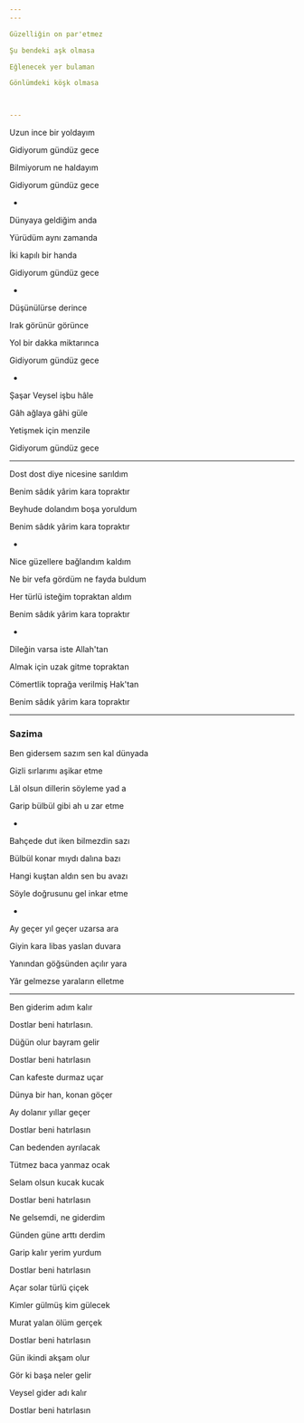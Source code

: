 ```yaml
---
---

Güzelliğin on par'etmez

Şu bendeki aşk olmasa

Eğlenecek yer bulaman

Gönlümdeki köşk olmasa



---
```


Uzun ince bir yoldayım 

Gidiyorum gündüz gece 

Bilmiyorum ne haldayım 

Gidiyorum gündüz gece 


-


Dünyaya geldiğim anda 

Yürüdüm aynı zamanda 

İki kapılı bir handa 

Gidiyorum gündüz gece 


-


Düşünülürse derince 

Irak görünür görünce 

Yol bir dakka miktarınca 

Gidiyorum gündüz gece


-


Şaşar Veysel işbu hâle

Gâh ağlaya gâhi güle

Yetişmek için menzile

Gidiyorum gündüz gece



---



Dost dost diye nicesine sarıldım

Benim sâdık yârim kara topraktır

Beyhude dolandım boşa yoruldum

Benim sâdık yârim kara topraktır

-

Nice güzellere bağlandım kaldım

Ne bir vefa gördüm ne fayda buldum

Her türlü isteğim topraktan aldım

Benim sâdık yârim kara topraktır


-


Dileğin varsa iste Allah'tan

Almak için uzak gitme topraktan

Cömertlik toprağa verilmiş Hak'tan

Benim sâdık yârim kara topraktır







---



### Sazima 



Ben gidersem sazım sen kal dünyada 

Gizli sırlarımı aşikar etme 

Lâl olsun dillerin söyleme yad a  

Garip bülbül gibi ah u zar etme

-

Bahçede dut iken bilmezdin sazı 

Bülbül konar mıydı dalına bazı 

Hangi kuştan aldın sen bu avazı 

Söyle doğrusunu gel inkar etme

-

Ay geçer yıl geçer uzarsa ara

Giyin kara libas yaslan duvara

Yanından göğsünden açılır yara

Yâr gelmezse yaraların elletme





---





Ben giderim adım kalır 

Dostlar beni hatırlasın. 

Düğün olur bayram gelir 

Dostlar beni hatırlasın





Can kafeste durmaz uçar 

Dünya bir han, konan göçer 

Ay dolanır  yıllar geçer 

Dostlar beni hatırlasın





Can bedenden ayrılacak 

Tütmez baca  yanmaz ocak 

Selam olsun kucak kucak 

Dostlar beni hatırlasın 





Ne gelsemdi, ne giderdim

Günden güne arttı derdim

Garip kalır yerim yurdum

Dostlar beni hatırlasın





Açar solar türlü çiçek

Kimler gülmüş kim gülecek

Murat yalan ölüm gerçek

Dostlar beni hatırlasın





Gün ikindi akşam olur 

Gör ki başa neler gelir 

Veysel gider adı kalır 

Dostlar beni hatırlasın